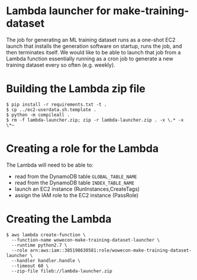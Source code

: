 # Lambda launcher for make-training-dataset

The job for generating an ML training dataset runs as a one-shot EC2 launch
that installs the generation software on startup, runs the job, and then
terminates itself. We would like to be able to launch that job from a Lambda
function essentially running as a cron job to generate a new training
dataset every so often (e.g. weekly).

# Building the Lambda zip file

```
$ pip install -r requirements.txt -t .
$ cp ../ec2-userdata.sh.template .
$ python -m compileall .
$ rm -f lambda-launcher.zip; zip -r lambda-launcher.zip . -x \.* -x \*~
```

# Creating a role for the Lambda

The Lambda will need to be able to:
* read from the DynamoDB table `GLOBAL_TABLE_NAME`
* read from the DynamoDB table `INDEX_TABLE_NAME`
* launch an EC2 instance (RunInstances,CreateTags)
* assign the IAM role to the EC2 instance (PassRole)

# Creating the Lambda

```
$ aws lambda create-function \
  --function-name wowecon-make-training-dataset-launcher \
  --runtime python2.7 \
  --role arn:aws:iam::385198630581:role/wowecon-make-training-dataset-launcher \
  --handler handler.handle \
  --timeout 60 \
  --zip-file fileb://lambda-launcher.zip
```
